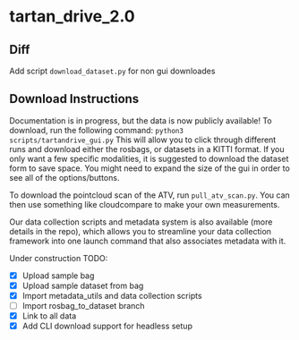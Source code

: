 # tartan_drive_2.0

## Diff
Add script `download_dataset.py` for non gui downloades

## Download Instructions
Documentation is in progress, but the data is now publicly available!
To download, run the following command:
`
python3 scripts/tartandrive_gui.py
`
This will allow you to click through different runs and download either the rosbags, or datasets in a KITTI format. If you only want a few specific modalities, it is suggested to download the dataset form to save space. You might need to expand the size of the gui in order to see all of the options/buttons.



To download the pointcloud scan of the ATV, run `pull_atv_scan.py`. You can then use something like cloudcompare to make your own measurements.

Our data collection scripts and metadata system is also available (more details in the repo), which allows you to streamline your data collection framework into one launch command that also associates metadata with it.

Under construction
TODO:
- [x] Upload sample bag
- [x] Upload sample dataset from bag
- [x] Import metadata_utils and data collection scripts
- [ ] Import rosbag_to_dataset branch
- [x] Link to all data
- [x] Add CLI download support for headless setup
